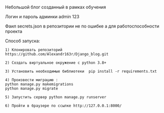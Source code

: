 Небольшой блог созданный в рамках обучения

Логин и пароль админки admin 123

Фаил secrets.json в репозитории не по ошибке а для работоспособности проекта 

Способ запуска:

	1) Клонировать репозиторий https://github.com/Alexandr163r/Django_blog.git

	2) Создать виртуальное окружение с python 3.8+
	
	3) Установить необходимые библиотеки  pip install -r requirements.txt
	
    4) Произвести миграцию :
    python manage.py makemigrations
    python manage.py migrate

	5) Запустить сервер python manage.py runserver
 
 	6) Пройти в браузере по ссылке http://127.0.0.1:8000/


